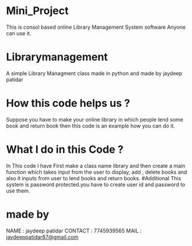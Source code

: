 # Mini_Project
  This is consol based online Library Management System software Anyone can use it.
# Librarymanagement
  A simple Library Managment class made in python and made by jaydeep patidar
# How this code helps us ?
  Suppose you have to make your online library in which people lend some book and return book then this code is an example how you can do it.
# What I do in this Code ?
  In This code I have First make a class name library and then create a main function which takes input from the user to display, add , delete books and also it inputs from  user to lend books and return books.
#Additional
  This system is password protected.you have to create user id and password to use them.
# made by
  NAME : jaydeep patidar
  CONTACT : 7745939565
  MAIL : jaydeeppatidar87@gmail.com
